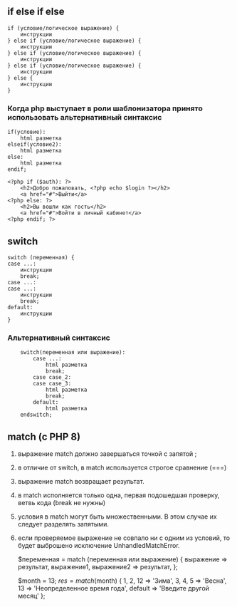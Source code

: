 ## if else if else
    if (условие/логическое выражение) {
        инструкции
    } else if (условие/логическое выражение) {
        инструкции
    } else if (условие/логическое выражение) {
        инструкции
    } else if (условие/логическое выражение) {
        инструкции
    } else {
        инструкции
    }

### Когда php выступает в роли шаблонизатора принято использовать альтернативный синтаксис

    if(условие):
        html разметка
    elseif(условие2):
        html разметка
    else:
        html разметка
    endif;

    <?php if ($auth): ?>
        <h2>Добро пожаловать, <?php echo $login ?></h2>
        <a href="#">Выйти</a>
    <?php else: ?>
        <h2>Вы вошли как гость</h2>
        <a href="#">Войти в личный кабинет</a>
    <?php endif; ?>

## switch

    switch (переменная) {
    case ...:
        инструкции
        break;
    case ...:
    case ...:
        инструкции
        break;
    default:
        инструкции
    }

### Альтернативный синтаксис

        switch(переменная или выражение):
            case ...:
                html разметка
                break;
            case case_2:
            case case_3:
                html разметка
                break;
            default:
                html разметка
        endswitch;

## match (с PHP 8)
1. выражение match должно завершаться точкой с запятой ;
2. в отличие от switch, в match используется строгое сравнение (===)
3. выражение match возвращает результат.
4. в match исполняется только одна, первая подошедшая проверку, ветвь кода (break не нужны)  
5. условия в match могут быть множественными. В этом случае их следует разделять запятыми.
6. если проверяемое выражение не совпало ни с одним из условий, то будет выброшено исключение UnhandledMatchError.

    $переменная = match (переменная или выражение) {
        выражение => результат,
        выражение1, выражение2 => результат,
    };

    $month = 13;
    $res = match ($month) {
        1, 2, 12 => 'Зима',
        3, 4, 5 => 'Весна',
        13 => 'Неопределенное время года',
        default => 'Введите другой месяц'
    }; 

